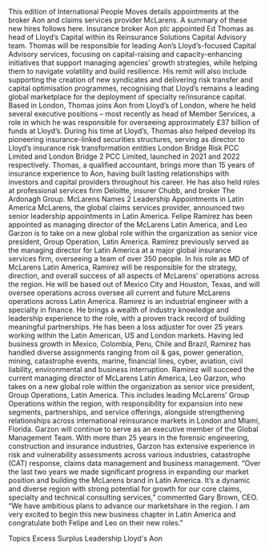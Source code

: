 This edition of International People Moves details appointments at the broker Aon and claims services provider McLarens.
A summary of these new hires follows here.
Insurance broker Aon plc appointed Ed Thomas as head of Lloyd’s Capital within its Reinsurance Solutions Capital Advisory team.
Thomas will be responsible for leading Aon’s Lloyd’s-focused Capital Advisory services, focusing on capital-raising and capacity-enhancing initiatives that support managing agencies’ growth strategies, while helping them to navigate volatility and build resilience.
His remit will also include supporting the creation of new syndicates and delivering risk transfer and capital optimisation programmes, recognising that Lloyd’s remains a leading global marketplace for the deployment of specialty re/insurance capital.
Based in London, Thomas joins Aon from Lloyd’s of London, where he held several executive positions – most recently as head of Member Services, a role in which he was responsible for overseeing approximately £37 billion of funds at Lloyd’s.
During his time at Lloyd’s, Thomas also helped develop its pioneering insurance-linked securities structures, serving as director to Lloyd’s insurance risk transformation entities London Bridge Risk PCC Limited and London Bridge 2 PCC Limited, launched in 2021 and 2022 respectively.
Thomas, a qualified accountant, brings more than 15 years of insurance experience to Aon, having built lasting relationships with investors and capital providers throughout his career. He has also held roles at professional services firm Deloitte, insurer Chubb, and broker The Ardonagh Group.
McLarens Names 2 Leadership Appointments in Latin America
McLarens, the global claims services provider, announced two senior leadership appointments in Latin America. Felipe Ramirez has been appointed as managing director of the McLarens Latin America, and Leo Garzon is to take on a new global role within the organization as senior vice president, Group Operation, Latin America.
Ramirez previously served as the managing director for Latin America at a major global insurance services firm, overseeing a team of over 350 people. In his role as MD of McLarens Latin America, Ramirez will be responsible for the strategy, direction, and overall success of all aspects of McLarens’ operations across the region. He will be based out of Mexico City and Houston, Texas, and will oversee operations across oversee all current and future McLarens operations across Latin America.
Ramirez is an industrial engineer with a specialty in finance. He brings a wealth of industry knowledge and leadership experience to the role, with a proven track record of building meaningful partnerships. He has been a loss adjuster for over 25 years working within the Latin American, US and London markets. Having led business growth in Mexico, Colombia, Peru, Chile and Brazil, Ramirez has handled diverse assignments ranging from oil & gas, power generation, mining, catastrophe events, marine, financial lines, cyber, aviation, civil liability, environmental and business interruption.
Ramirez will succeed the current managing director of McLarens Latin America, Leo Garzon, who takes on a new global role within the organization as senior vice president, Group Operations, Latin America. This includes leading McLarens’ Group Operations within the region, with responsibility for expansion into new segments, partnerships, and service offerings, alongside strengthening relationships across international reinsurance markets in London and Miami, Florida. Garzon will continue to serve as an executive member of the Global Management Team. With more than 25 years in the forensic engineering, construction and insurance industries, Garzon has extensive experience in risk and vulnerability assessments across various industries, catastrophe (CAT) response, claims data management and business management.
“Over the last two years we made significant progress in expanding our market position and building the McLarens brand in Latin America. It’s a dynamic and diverse region with strong potential for growth for our core claims, specialty and technical consulting services,” commented Gary Brown, CEO. “We have ambitious plans to advance our marketshare in the region. I am very excited to begin this new business chapter in Latin America and congratulate both Felipe and Leo on their new roles.”

Topics
Excess Surplus
Leadership
Lloyd's
Aon
